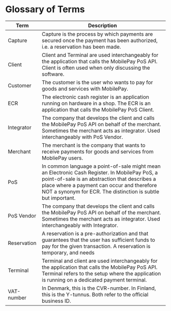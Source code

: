 
# Glossary of Terms

| Term | Description |
|------|-------------|
| Capture          | Capture is the process by which payments are secured once the payment has been authorized, i.e. a reservation has been made.|
| Client | Client and Terminal are used interchangeably for the application that calls the MobilePay PoS API. Client is often used when only discussing the software.|
| Customer        | The customer is the user who wants to pay for goods and services with MobilePay. |
| ECR                | The electronic cash register is an application running on hardware in a shop. The ECR is an application that calls the MobilePay PoS Client. |
| Integrator        | The company that develops the client and calls the MobilePay PoS API on behalf of the merchant. Sometimes the merchant acts as integrator. Used interchangeably with PoS Vendor.|
| Merchant         | The merchant is the company that wants to receive payments for goods and services from MobliePay users.|
| PoS                 | In common language a point-of-sale might mean an Electronic Cash Register. In MobilePay PoS, a point-of-sale is an abstraction that describes a place where a payment can occur and therefore NOT a synonym for ECR. The distinction is subtle but important.|
| PoS Vendor    | The company that develops the client and calls the MobilePay PoS API on behalf of the merchant. Sometimes the merchant acts as integrator. Used interchangeably with Integrator.|
| Reservation     | A reservation is a pre-authorization and that guarantees that the user has sufficient funds to pay for the given transaction. A reservation is temporary, and needs |
| Terminal         | Terminal and client are used interchangeably for the application that calls the MobilePay PoS API. Terminal refers to the setup where the application is running on a dedicated payment terminal.|
| VAT-number   | In Denmark, this is the CVR-number. In Finland, this is the Y-tunnus. Both refer to the official business ID.| 

